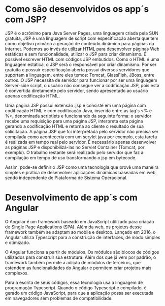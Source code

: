 # Como são desenvolvidos os app´s com JSP?

JSP é o acrônimo para Java Server Pages, uma linguagem criada pela SUN gratuita, JSP é uma linguagem de script com especificação aberta que tem como objetivo primário a geração de conteúdo dinâmico para páginas da Internet. Podemos ao invés de utilizar HTML para desenvolver páginas Web estáticas e sem funcionalidade, utilizar o JSP para criar dinamismo. É possível escrever HTML com códigos JSP embutidos. Como o HTML é uma linguagem estática, o JSP será o responsável por criar dinamismo. Por ser gratuita e possuir especificação aberta possui diversos servidores que suportam a linguagem, entre eles temos: Tomcat, GlassFish, JBoss, entre outros. O JSP necessita de servidor para funcionar por ser uma linguagem Server-side script, o usuário não consegue ver a codificação JSP, pois esta é convertida diretamente pelo servidor, sendo apresentado ao usuário apenas codificação HTML.

Uma pagina JSP possui extensão .jsp e consiste em uma página com codificação HTML e com codificação Java, inserida entre as tag´s <% e %>, denominada scriptlets e funcionando da seguinte forma: o servidor recebe uma requisição para uma página JSP, interpreta esta página gerando a codificação HTML e retorna ao cliente o resultado de sua solicitação. A página JSP que foi interpretada pelo servidor não precisa ser compilada como aconteceria com um servlet java por exemplo, esta tarefa é realizada em tempo real pelo servidor. É necessário apenas desenvolver as páginas JSP e disponibilizá-las no Servlet Container (Tomcat, por exemplo). O trabalho restante será realizado pelo servidor que faz a compilação em tempo de uso transformando o jsp em bytecode.

Assim, pode-se definir o JSP como uma tecnologia que provê uma maneira simples e prática de desenvolver aplicações dinâmicas baseadas em web, sendo independente de Plataforma de Sistema Operacional.

# Desenvolvimento de app´s com Angular

O Angular é um framework baseado em JavaScript utilizado para criação de Single Page Applications (SPA). Além da web, os projetos desse framework também se adaptam ao mobile e desktop. Lançado em 2016, o Angular utiliza Typescript para a construção de interfaces, de modo simples e otimizado.

O Angular funciona a partir de módulos. Os módulos são blocos de códigos utilizados para construir sua estrutura. Além dos que já vem por padrão, o framework também permite a adição de módulos de terceiros, que estendem as funcionalidades do Angular e permitem criar projetos mais complexos.

Para a escrita de seus códigos, essa tecnologia usa a linguagem de programação Typescript. Quando o código Typescript é compilado, é gerado um código JavaScript, para que a aplicação possa ser executada em navegadores sem problemas de compatibilidade.
